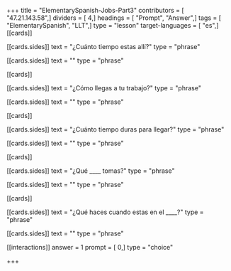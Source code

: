 +++
title = "ElementarySpanish-Jobs-Part3"
contributors = [ "47.21.143.58",]
dividers = [ 4,]
headings = [ "Prompt", "Answer",]
tags = [ "ElementarySpanish", "LLT",]
type = "lesson"
target-languages = [ "es",]
[[cards]]

[[cards.sides]]
text = "¿Cuánto tiempo estas allí?"
type = "phrase"

[[cards.sides]]
text = ""
type = "phrase"

[[cards]]

[[cards.sides]]
text = "¿Cómo llegas a tu trabajo?"
type = "phrase"

[[cards.sides]]
text = ""
type = "phrase"

[[cards]]

[[cards.sides]]
text = "¿Cuánto tiempo duras para llegar?"
type = "phrase"

[[cards.sides]]
text = ""
type = "phrase"

[[cards]]

[[cards.sides]]
text = "¿Qué ____ tomas?"
type = "phrase"

[[cards.sides]]
text = ""
type = "phrase"

[[cards]]

[[cards.sides]]
text = "¿Qué haces cuando estas en el ____?"
type = "phrase"

[[cards.sides]]
text = ""
type = "phrase"

[[interactions]]
answer = 1
prompt = [ 0,]
type = "choice"

+++
